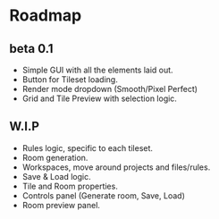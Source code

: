 # Roadmap

## beta 0.1

- Simple GUI with all the elements laid out.
- Button for Tileset loading.
- Render mode dropdown (Smooth/Pixel Perfect)
- Grid and Tile Preview with selection logic.

## W.I.P

- Rules logic, specific to each tileset.
- Room generation.
- Workspaces, move around projects and files/rules.
- Save & Load logic.
- Tile and Room properties.
- Controls panel (Generate room, Save, Load)
- Room preview panel.